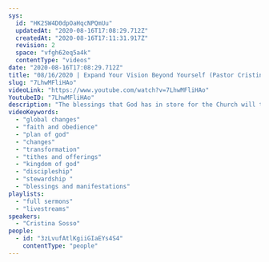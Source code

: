 ```yaml
---
sys:
  id: "HK2SW4D0dpOaHqcNPQmUu"
  updatedAt: "2020-08-16T17:08:29.712Z"
  createdAt: "2020-08-16T17:11:31.917Z"
  revision: 2
  space: "vfgh62eq5a4k"
  contentType: "videos"
date: "2020-08-16T17:08:29.712Z"
title: "08/16/2020 | Expand Your Vision Beyond Yourself (Pastor Cristina Sosso)"
slug: "7LhwMFliHAo"
videoLink: "https://www.youtube.com/watch?v=7LhwMFliHAo"
YoutubeID: "7LhwMFliHAo"
description: "The blessings that God has in store for the Church will take months and even years to process and collect. We need not worry about ourselves. Instead, focus on the mission God has tasked you with. This sermon was delivered by Pastor Cristina Sosso at Freedom Fellowship Church International on August 16, 2020."
videoKeywords:
  - "global changes"
  - "faith and obedience"
  - "plan of god"
  - "changes"
  - "transformation"
  - "tithes and offerings"
  - "kingdom of god"
  - "discipleship"
  - "stewardship "
  - "blessings and manifestations"
playlists:
  - "full sermons"
  - "livestreams"
speakers:
  - "Cristina Sosso"
people:
  - id: "3zLvufAtlKgiiGIaEYs4S4"
    contentType: "people"
---
```

